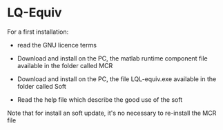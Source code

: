 # LQ-Equiv
For a first installation:

- read the GNU licence terms 
  
- Download and install on the PC, the matlab runtime component file available in the folder called MCR
  
- Download and install on the PC, the file LQL-equiv.exe available in the folder called Soft
  
- Read the help file which describe the good use of the soft
  

Note that for install an soft update, it's no necessary to re-install the MCR file
